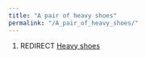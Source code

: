 ```yaml
---
title: "A pair of heavy shoes"
permalink: "/A_pair_of_heavy_shoes/"
---
```


1.  REDIRECT [Heavy shoes](Heavy_shoes "wikilink")